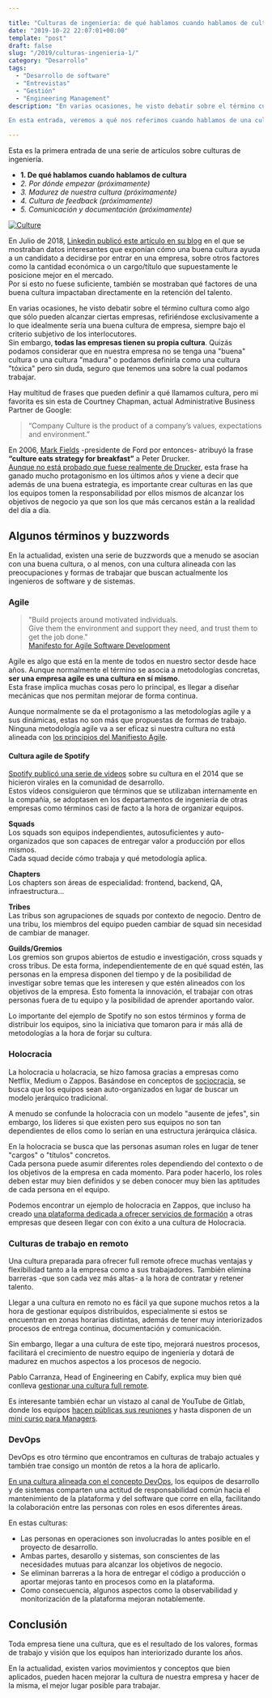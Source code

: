 ```yaml
---

title: "Culturas de ingeniería: de qué hablamos cuando hablamos de cultura"
date: "2019-10-22 22:07:01+00:00"
template: "post"
draft: false
slug: "/2019/culturas-ingenieria-1/"
category: "Desarrollo"
tags:
  - "Desarrollo de software"
  - "Entrevistas"
  - "Gestión"
  - "Engineering Management"
description: "En varias ocasiones, he visto debatir sobre el término cultura como algo que sólo pueden alcanzar ciertas empresas, refiriéndose exclusivamente a lo que idealmente sería una buena cultura de empresa, siempre bajo el criterio subjetivo de los interlocutores.  

En esta entrada, veremos a qué nos referimos cuando hablamos de una cultura de ingeniería en una empresa."

---
```


Esta es la primera entrada de una serie de artículos sobre culturas de ingeniería.
* **1. De qué hablamos cuando hablamos de cultura**
* *2. Por dónde empezar (próximamente)*
* *3. Madurez de nuestra cultura (próximamente)*
* *4. Cultura de feedback (próximamente)*
* *5. Comunicación y documentación (próximamente)*

[![Culture](/media/vitaliy-lyubezhanin-gfVofr15ICc-unsplash.jpg)](https://unsplash.com/photos/gfVofr15ICc)

En Julio de 2018, [Linkedin publicó este artículo en su blog](https://blog.linkedin.com/2018/june/26/workplace-culture-trends-the-key-to-hiring-and-keeping-top-talent) en el que se mostraban datos interesantes que exponían cómo una buena cultura ayuda a un candidato a decidirse por entrar en una empresa, sobre otros factores como la cantidad económica o un cargo/título que supuestamente le posicione mejor en el mercado.  
Por si esto no fuese suficiente, también se mostraban qué factores de una buena cultura impactaban directamente en la retención del talento.

En varias ocasiones, he visto debatir sobre el término cultura como algo que sólo pueden alcanzar ciertas empresas, refiriéndose exclusivamente a lo que idealmente sería una buena cultura de empresa, siempre bajo el criterio subjetivo de los interlocutores.  
Sin embargo, **todas las empresas tienen su propia cultura**. Quizás podamos considerar que en nuestra empresa no se tenga una "buena" cultura o una cultura "madura" o podamos definirla como una cultura "tóxica" pero sin duda, seguro que tenemos una sobre la cual podamos trabajar.

Hay multitud de frases que pueden definir a qué llamamos cultura, pero mi favorita es sin esta de Courtney Chapman, actual Administrative Business Partner de Google:

> “Company Culture is the product of a company’s values, expectations and environment.”  

En 2006, [Mark Fields](https://en.wikipedia.org/wiki/Mark_Fields_(businessman)) -presidente de Ford por entonces- atribuyó la frase **“culture eats strategy for breakfast”** a Peter Drucker.  
[Aunque no está probado que fuese realmente de Drucker](https://quoteinvestigator.com/2017/05/23/culture-eats/), esta frase ha ganado mucho protagonismo en los últimos años y viene a decir que además de una buena estrategia, es importante crear culturas en las que los equipos tomen la responsabilidad por ellos mismos de alcanzar los objetivos de negocio ya que son los que más cercanos están a la realidad del día a día.


## Algunos términos y buzzwords
En la actualidad, existen una serie de buzzwords que a menudo se asocian con una buena cultura, o al menos, con una cultura alineada con las preocupaciones y formas de trabajar que buscan actualmente los ingenieros de software y de sistemas.

### Agile
> "Build projects around motivated individuals.  
Give them the environment and support they need, and trust them to get the job done."  
[Manifesto for Agile Software Development](https://agilemanifesto.org/principles.html)

Agile es algo que está en la mente de todos en nuestro sector desde hace años. Aunque normalmente el término se asocia a metodologías concretas, **ser una empresa agile es una cultura en sí mismo**.  
Esta frase implica muchas cosas pero lo principal, es llegar a diseñar mecánicas que nos permitan mejorar de forma continua.

Aunque normalmente se da el protagonismo a las metodologías agile y a sus dinámicas, estas no son más que propuestas de formas de trabajo. Ninguna metodología agile va a ser eficaz si nuestra cultura no está alineada con [los principios del Manifiesto Agile](https://agilemanifesto.org/principles.html).

#### Cultura agile de Spotify

[Spotify publicó una serie de videos](https://www.youtube.com/watch?v=Yvfz4HGtoPc) sobre su cultura en el 2014 que se hicieron virales en la comunidad de desarrollo.  
Estos vídeos consiguieron que términos que se utilizaban internamente en la compañía, se adoptasen en los departamentos de ingeniería de otras empresas como términos casi de facto a la hora de organizar equipos.

**Squads**  
Los squads son equipos independientes, autosuficientes y auto-organizados que son capaces de entregar valor a producción por ellos mismos.  
Cada squad decide cómo trabaja y qué metodología aplica.

**Chapters**  
Los chapters son áreas de especialidad: frontend, backend, QA, infraestructura... 

**Tribes**  
Las tribus son agrupaciones de squads por contexto de negocio. Dentro de una tribu, los miembros del equipo pueden cambiar de squad sin necesidad de cambiar de manager.

**Guilds/Gremios**  
Los gremios son grupos abiertos de estudio e investigación, cross squads y cross tribus. De esta forma, independientemente de en qué squad estén, las personas en la empresa disponen del tiempo y de la posibilidad de investigar sobre temas que les interesen y que estén alineados con los objetivos de la empresa. Esto fomenta la innovación, el trabajar con otras personas fuera de tu equipo y la posibilidad de aprender aportando valor.

Lo importante del ejemplo de Spotify no son estos términos y forma de distribuir los equipos, sino la iniciativa que tomaron para ir más allá de metodologías a la hora de forjar su cultura.  

### Holocracia
La holocracia u holacracia, se hizo famosa gracias a empresas como Netflix, Medium o Zappos. Basándose en conceptos de [sociocracia](https://en.wikipedia.org/wiki/Sociocracy), se busca que los equipos sean auto-organizados en lugar de buscar un modelo jerárquico tradicional.  

A menudo se confunde la holocracia con un modelo "ausente de jefes", sin embargo, los líderes si que existen pero sus equipos no son tan dependientes de ellos como lo serían en una estructura jerárquica clásica.

En la holocracia se busca que las personas asuman roles en lugar de tener "cargos" o "títulos" concretos.  
Cada persona puede asumir diferentes roles dependiendo del contexto o de los objetivos de la empresa en cada momento. Para poder hacerlo, los roles deben estar muy bien definidos y se deben conocer muy bien las aptitudes de cada persona en el equipo.

Podemos encontrar un ejemplo de holocracia en Zappos, que incluso ha creado [una plataforma dedicada a ofrecer servicios de formación](https://www.zapposinsights.com/) a otras empresas que deseen llegar con con éxito a una cultura de Holocracia.

### Culturas de trabajo en remoto
Una cultura preparada para ofrecer full remote ofrece muchas ventajas y flexibilidad tanto a la empresa como a sus trabajadores. También elimina barreras -que son cada vez más altas- a la hora de contratar y retener talento.

Llegar a una cultura en remoto no es fácil ya que supone muchos retos a la hora de gestionar equipos distribuídos, especialmente si estos se encuentran en zonas horarias distintas, además de tener muy interiorizados procesos de entrega continua, documentación y comunicación.

Sin embargo, llegar a una cultura de este tipo, mejorará nuestros procesos, facilitará el crecimiento de nuestro equipo de ingeniería y dotará de madurez en muchos aspectos a los procesos de negocio.

Pablo Carranza, Head of Engineering en Cabify, explica muy bien qué conlleva [gestionar una cultura full remote](https://medium.com/cabify-product/on-site-friendly-fba1f9ba69dc).  

Es interesante también echar un vistazo al canal de YouTube de Gitlab, donde los equipos [hacen públicas sus reuniones](https://www.youtube.com/watch?v=83trq40wczg&list=PLFGfElNsQthZ12EUkq3N9QlThvkf3WGnZ) y hasta disponen de un [mini curso para Managers](https://www.youtube.com/playlist?list=PLFGfElNsQthYYlad7vtTUt3wXKQUTsZWz).

### DevOps
DevOps es otro término que encontramos en culturas de trabajo actuales y también trae consigo un montón de retos a la hora de aplicarlo.  

[En una cultura alineada con el concepto DevOps](https://martinfowler.com/bliki/DevOpsCulture.html#), los equipos de desarrollo y de sistemas comparten una actitud de responsabilidad común hacia el mantenimiento de la plataforma y del software que corre en ella, facilitando la colaboración entre las personas con roles en esos diferentes áreas.

En estas culturas:
* Las personas en operaciones son involucradas lo antes posible en el proyecto de desarrollo.
* Ambas partes, desarollo y sistemas, son conscientes de las necesidades mutuas para alcanzar los objetivos de negocio.
* Se eliminan barreras a la hora de entregar el código a producción o aportar mejoras tanto en procesos como en la plataforma.
* Como consecuencia, algunos aspectos como la observabilidad y monitorización de la plataforma mejoran notablemente.

## Conclusión 

Toda empresa tiene una cultura, que es el resultado de los valores, formas de trabajo y visión que los equipos han interiorizado durante los años.  

En la actualidad, existen varios movimientos y conceptos que bien aplicados, pueden hacen mejorar la cultura de nuestra empresa y hacer de la misma, el mejor lugar posible para trabajar.



